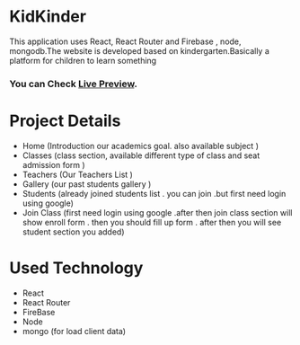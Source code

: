 # KidKinder
This application uses React, React Router and Firebase , node, mongodb.The website is developed based on kindergarten.Basically a platform for children to learn something

### You can Check [Live Preview](https://kid-kinder.web.app//).

# Project Details
* Home (Introduction our academics goal. also available subject  )
* Classes (class section, available different type of class and seat admission form )
* Teachers (Our Teachers List )
* Gallery (our past students gallery )
* Students (already joined students list . you can join .but first need login using google)
* Join Class (first need login using google .after then  join class section  will show enroll form . then you should fill up form . after then you will see student section you added)

# Used Technology  
* React
* React Router
* FireBase
* Node
* mongo (for load client data)